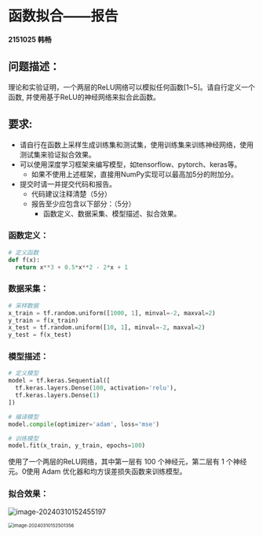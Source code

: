 

# 函数拟合——报告

**2151025 韩畅**

## 问题描述：



 理论和实验证明，一个两层的ReLU网络可以模拟任何函数[1~5]。请自行定义一个函数, 并使用基于ReLU的神经网络来拟合此函数。

## 要求:



- 请自行在函数上采样生成训练集和测试集，使用训练集来训练神经网络，使用测试集来验证拟合效果。
- 可以使用深度学习框架来编写模型，如tensorflow、pytorch、keras等。
  - 如果不使用上述框架，直接用NumPy实现可以最高加5分的附加分。
- 提交时请一并提交代码和报告。
  - 代码建议注释清楚（5分）
  - 报告至少应包含以下部分：（5分）
    - 函数定义、数据采集、模型描述、拟合效果。



### **函数定义：**

```python
# 定义函数
def f(x):
  return x**3 + 0.5*x**2 - 2*x + 1
```

### 数据采集：

```python
# 采样数据
x_train = tf.random.uniform([1000, 1], minval=-2, maxval=2)
y_train = f(x_train)
x_test = tf.random.uniform([10, 1], minval=-2, maxval=2)
y_test = f(x_test)
```

### 模型描述：

```python
# 定义模型
model = tf.keras.Sequential([
  tf.keras.layers.Dense(100, activation='relu'),
  tf.keras.layers.Dense(1)
])

# 编译模型
model.compile(optimizer='adam', loss='mse')

# 训练模型
model.fit(x_train, y_train, epochs=100)
```

使用了一个两层的ReLU网络，其中第一层有 100 个神经元，第二层有 1 个神经元。0使用 Adam 优化器和均方误差损失函数来训练模型。

### 拟合效果：

![image-20240310152455197](C:\Users\26371\AppData\Roaming\Typora\typora-user-images\image-20240310152455197.png)

<img src="C:\Users\26371\AppData\Roaming\Typora\typora-user-images\image-20240310152501356.png" alt="image-20240310152501356" style="zoom:67%;" />